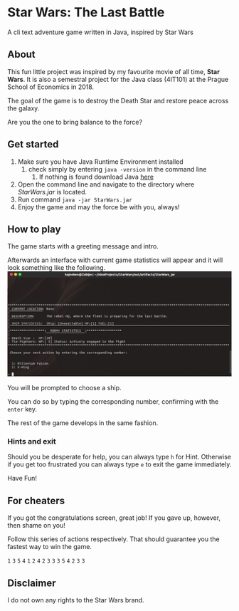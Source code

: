 # Star Wars: The Last Battle 

A cli text adventure game written in Java, inspired by Star Wars 

## About

This fun little project was inspired by my favourite movie of all time, **Star Wars**. 
It is also a semestral project for the Java class (4IT101) at the Prague School of Economics in 2018. 

The goal of the game is to destroy the Death Star and restore peace across the galaxy.

Are you the one to bring balance to the force?

## Get started

1. Make sure you have Java Runtime Environment installed
    1. check simply by entering ``java -version`` in the command line 
        1. If nothing is found download Java [here](https://java.com/en/download/)
1. Open the command line and navigate to the directory where _StarWars.jar_ is located.
1. Run command ``java -jar StarWars.jar``
1. Enjoy the game and may the force be with you, always!

## How to play

The game starts with a greeting message and intro.

Afterwards an interface with current game statistics will appear and it will look something like the following.
![User Interface beginning](/UserInterface.png)

You will be prompted to choose a ship.

You can do so by typing the corresponding number, confirming with the ``enter`` key.

The rest of the game develops in the same fashion.

### Hints and exit

Should you be desperate for help, you can always type ``h`` for Hint.
Otherwise if you get too frustrated you can always type ``e`` to exit the game immediately. 

Have Fun!

## For cheaters

If you got the congratulations screen, great job!
If you gave up, however, then shame on you!

Follow this series of actions respectively. That should guarantee you the fastest way to win the game.

``1`` ``3`` ``5`` ``4`` ``1`` ``2`` ``4`` ``2`` ``3`` ``3`` ``3`` ``5`` ``4`` ``2`` ``3`` ``3``


## Disclaimer

I do not own any rights to the Star Wars brand.


